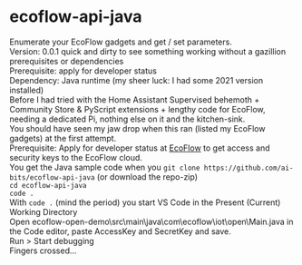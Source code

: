 # ecoflow-api-java
Enumerate your EcoFlow gadgets and get / set parameters.  
Version: 0.0.1 quick and dirty to see something working without a gazillion prerequisites or dependencies  
Prerequisite: apply for developer status  
Dependency: Java runtime (my sheer luck: I had some 2021 version installed)  
Before I had tried with the Home Assistant Supervised behemoth + Community Store & PyScript extensions + lengthy code for EcoFlow, needing a dedicated Pi, nothing else on it and the kitchen-sink.  
You should have seen my jaw drop when this ran (listed my EcoFlow gadgets) at the first attempt.  
Prerequisite: Apply for developer status at [EcoFlow](https://developer.ecoflow.com/) to get access and security keys to the EcoFlow cloud.  
You get the Java sample code when you `git clone https://github.com/ai-bits/ecoflow-api-java` (or download the repo-zip)  
`cd ecoflow-api-java`  
`code .`  
With `code .` (mind the period) you start VS Code in the Present (Current) Working Directory  
Open ecoflow-open-demo\src\main\java\com\ecoflow\iot\open\Main.java in the Code editor, paste AccessKey and SecretKey and save.  
Run > Start debugging  
Fingers crossed...  
